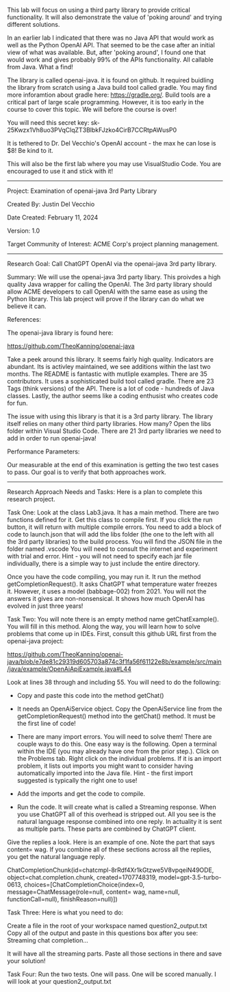This lab will focus on using a third party library to provide critical functionality.  It will also demonstrate the value of 'poking around' and trying different solutions.

In an earlier lab I indicated that there was no Java API that would work as well as the Python OpenAI API.  That seemed to be the case after an initial view of what was available.  But, after 'poking around', I found one that would work and gives probably 99% of the APIs functionality.  All callable from Java. What a find!

The library is called openai-java.  it is found on github.  It required buidling the library from scratch using a Java build tool called gradle.  You may find more inforamtion about gradle here:  https://gradle.org/. Build tools are a critical part of large scale programming. However, it is too early in the course to cover this topic. We will before the course is over!

You will need this secret key: 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

It is tethered to Dr. Del Vecchio's OpenAI account - the max he can lose is $8!  Be kind to it.

This will also be the first lab where you may use VisualStudio Code.  You are encouraged to use it and stick with it!

_____________________________________________________________________________________________

Project: Examination of openai-java 3rd Party Library

Created By: Justin Del Vecchio

Date Created: February 11, 2024

Version: 1.0

Target Community of Interest: ACME Corp's project planning management.

________________________

Research Goal: Call ChatGPT OpenAI via the openai-java 3rd party library.

Summary: We will use the openai-java 3rd party libary.  This proivdes a high quality Java wrapper for calling the OpenAI.  The 3rd party library should allow ACME developers to call OpenAI with the same ease as using the Python library.  This lab project will prove if the library can do what we believe it can.

References:

The openai-java library is found here:

https://github.com/TheoKanning/openai-java

Take a peek around this library.  It seems fairly high quality.  Indicators are abundant.  Its is activley maintained, we see additions within the last two months.  The README is fantastic with mutliple examples.  There are 35 contributors.  It uses a sophisticated build tool called gradle.  There are 23 Tags (think versions) of the API.  There is a lot of code - hundreds of Java classes.  Lastly, the author seems like a coding enthusist who creates code for fun.

The issue with using this library is that it is a 3rd party library.  The library itself relies on many other third party libraries.  How many?  Open the libs folder within Visual Studio Code.  There are 21 3rd party libraries we need to add in order to run openai-java!

Performance Parameters:

Our measurable at the end of this examination is getting the two test cases to pass.  Our goal is to verify that both approaches work.

________________________

Research Approach Needs and Tasks:  Here is a plan to complete this research project.

Task One: Look at the class Lab3.java.  It has a main method.  There are two functions defined for it.  Get this class to compile first.  If you click the run button, it will return with multiple compile errors.  You need to add a block of code to launch.json that will add the libs folder (the one to the left with all the 3rd party libraries) to the build process.  You will find the JSON file in the folder named .vscode You will need to consult the internet and experiment with trial and error.  Hint - you will not need to specify each jar file individually, there is a simple way to just include the entire directory.

Once you have the code compiling, you may run it.  It run the method getCompletionRequest().  It asks ChatGPT what temperature water freezes it.  However, it uses a model (babbage-002) from 2021.  You will not the answers it gives are non-nonsensical.  It shows how much OpenAI has evolved in just three years!

Task Two: You will note there is an empty method name getChatExample().  You will fill in this method.  Along the way, you will learn how to solve problems that come up in IDEs.  First, consult this github URL first from the openai-java project:

https://github.com/TheoKanning/openai-java/blob/e7de81c29319d605703a874c3f1fa56f61122e8b/example/src/main/java/example/OpenAiApiExample.java#L44

Look at lines 38 through and including 55.  You will need to do the following:

- Copy and paste this code into the method getChat()

- It needs an OpenAiService object.  Copy the OpenAiService line from the getCompletionRequest() method into the getChat() method.  It must be the first line of code!

- There are many import errors.  You will need to solve them!  There are couple ways to do this.  One easy way is the following.  Open a terminal within the IDE (you may already have one from the prior step.). Click on the Problems tab.  Right click on the individual problems.  If it is an import problem, it lists out imports you might want to consider having automatically imported into the Java file.  Hint - the first import suggested is typically the right one to use!

- Add the imports and get the code to compile.

- Run the code.  It will create what is called a Streaming response.  When you use ChatGPT all of this overhead is stripped out. All you see is the natural language response combined into one reply.  In actuality it is sent as multiple parts.  These parts are combined by ChatGPT client.

Give the replies a look.  Here is an example of one. Note the part that says content= wag. If you combine all of these sections across all the replies, you get the natural language reply.

ChatCompletionChunk(id=chatcmpl-8rRdf4Xr1kGtzwe5V8vpqeiN49ODE, object=chat.completion.chunk, created=1707748319, model=gpt-3.5-turbo-0613, choices=[ChatCompletionChoice(index=0, message=ChatMessage(role=null, content= wag, name=null, functionCall=null), finishReason=null)])

Task Three: Here is what you need to do:

Create a file in the root of your workspace named question2_output.txt
Copy all of the output and paste in this questions box after you see:
Streaming chat completion...

It will have all the streaming parts. Paste all those sections in there and save your solution!

Task Four: Run the two tests.  One will pass.  One will be scored manually.  I will look at your question2_output.txt